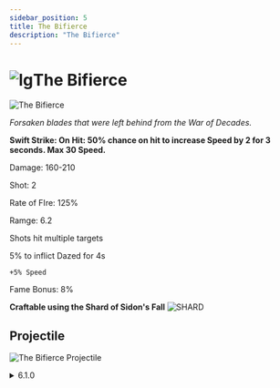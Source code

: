 ```yaml
---
sidebar_position: 5
title: The Bifierce
description: "The Bifierce"
---
```


# ![lg](https://cdn.discordapp.com/attachments/1026159786313650256/1045193424116133948/Legendary_Bag.png)The Bifierce

![The Bifierce](https://vwiki.valorserver.com/api/item/picture/The%20Bifierce)

<i>Forsaken blades that were left behind from the War of Decades.</i>

**Swift Strike: On Hit: 50% chance on hit to increase Speed by 2 for 3 seconds. Max 30 Speed.**

Damage: 160-210

Shot: 2 

Rate of FIre: 125%

Ramge: 6.2

Shots hit multiple targets

5% to inflict Dazed for 4s

    +5% Speed
    
Fame Bonus: 8%

**Craftable using the Shard of Sidon's Fall** ![SHARD](https://cdn.discordapp.com/attachments/1107378591026655272/1108669059056287755/image.png)

## Projectile

![The Bifierce Projectile](https://cdn.discordapp.com/attachments/1160376179996496013/1170801850505756732/bifierce.gif?ex=6591bc31&is=657f4731&hm=1e9ed189bd095788b94693f58c9f0bf614c1ac59438d471973f18ad824a84d83&)

<details>
  <summary>6.1.0</summary>
  <div>
None.
  </div>
</details> 
